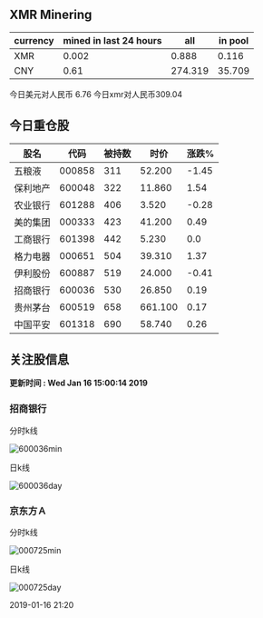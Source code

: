 ## XMR Minering

|currency|mined in last 24 hours|all|in pool|
|---|---|---|---|
|XMR|0.002|0.888|0.116|
|CNY|0.61|274.319|35.709|

今日美元对人民币 6.76	今日xmr对人民币309.04


## 今日重仓股 

|股名|代码|被持数|时价|涨跌%|
|---|---|---|---|---|
|五粮液|000858|311|52.200|-1.45|
|保利地产|600048|322|11.860|1.54|
|农业银行|601288|406|3.520|-0.28|
|美的集团|000333|423|41.200|0.49|
|工商银行|601398|442|5.230|0.0|
|格力电器|000651|504|39.310|1.37|
|伊利股份|600887|519|24.000|-0.41|
|招商银行|600036|530|26.850|0.19|
|贵州茅台|600519|658|661.100|0.17|
|中国平安|601318|690|58.740|0.26|

## 关注股信息
**更新时间 : Wed Jan 16 15:00:14 2019**
### 招商银行 
分时k线

![600036min](http://image.sinajs.cn/newchart/min/n/sh600036.gif)

日k线

![600036day](http://image.sinajs.cn/newchart/daily/n/sh600036.gif)

### 京东方Ａ 
分时k线

![000725min](http://image.sinajs.cn/newchart/min/n/sz000725.gif)

日k线

![000725day](http://image.sinajs.cn/newchart/daily/n/sz000725.gif)

2019-01-16 21:20